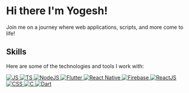 # Hi there I'm Yogesh!

Join me on a journey where web applications, scripts, and more come to life!

## Skills

Here are some of the technologies and tools I work with:

<div>
    <a href="https://developer.mozilla.org/en-US/docs/Web/JavaScript" target="_blank">
        <img  src="https://img.shields.io/badge/javascript-%23323330.svg?style=for-the-badge&logo=javascript&logoColor=%23F7DF1E" alt="JS"  />
    </a> 
    <a href="https://www.typescriptlang.org/" target="_blank">
        <img src="https://img.shields.io/badge/TypeScript-007ACC?style=for-the-badge&logo=typescript&logoColor=white" alt="TS" />
    </a>
    <a href="https://nodejs.org/en" target="_blank">
        <img src="https://img.shields.io/badge/node.js-6DA55F?style=for-the-badge&logo=node.js&logoColor=white" alt="NodeJS" />
    </a> 
    <a href="https://flutter.dev/" target="_blank">
        <img src="https://img.shields.io/badge/Flutter-02569B?style=for-the-badge&logo=flutter&logoColor=white" alt="Flutter" />
    </a>
    <a href="https://reactnative.dev/" target="_blank">
        <img src="https://img.shields.io/badge/React%20Native-20232A?style=for-the-badge&logo=react&logoColor=61DAFB" alt="React Native" />
    </a>
    <a href="https://firebase.google.com/" target="_blank">
        <img src="https://img.shields.io/badge/Firebase-FFCA28?style=for-the-badge&logo=firebase&logoColor=black" alt="Firebase" />
    </a>
    <a href="https://reactjs.org/" target="_blank">
        <img src="https://img.shields.io/badge/React-61DAFB?style=for-the-badge&logo=react&logoColor=black" alt="ReactJS" />
    </a>
    <a href="https://www.w3.org/TR/CSS/" target="_blank">
        <img src="https://img.shields.io/badge/CSS-1572B6?style=for-the-badge&logo=css3&logoColor=white" alt="CSS" />
    </a>
    <a href="https://www.cprogramming.com/" target="_blank">
        <img src="https://img.shields.io/badge/C-00599C?style=for-the-badge&logo=c&logoColor=white" alt="C" />
    </a>
    <a href="https://dart.dev/" target="_blank">
        <img src="https://img.shields.io/badge/Dart-0175C2?style=for-the-badge&logo=dart&logoColor=white" alt="Dart" />
    </a>
</div>
